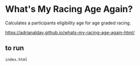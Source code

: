 # What's My Racing Age Again?

Calculates a participants eligibility age for age graded racing.

https://adrianalday.github.io/whats-my-racing-age-again-html/

## to run

```
index.html
```
